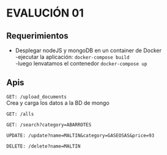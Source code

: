 # EVALUCIÓN 01

## Requerimientos
- Desplegar nodeJS y mongoDB en un container de Docker <br/>
-ejecutar la aplicación:  `docker-compose build`<br/>
-luego lenvatamos el contenedor `docker-compose up`

## Apis

`GET: /upload_documents`<br/>
Crea y carga los datos a la BD de mongo

`GET: /alls`

`GET: /search?category=ABARROTES`

`UPDATE: /update?name=MALTIN&category=GASEOSAS&price=93`

`DELETE: /delete?name=MALTIN`
